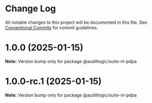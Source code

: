 # Change Log

All notable changes to this project will be documented in this file.
See [Conventional Commits](https://conventionalcommits.org) for commit guidelines.

# 1.0.0 (2025-01-15)

**Note:** Version bump only for package @auditlogic/suite-nl-pdpa





# 1.0.0-rc.1 (2025-01-15)

**Note:** Version bump only for package @auditlogic/suite-nl-pdpa
